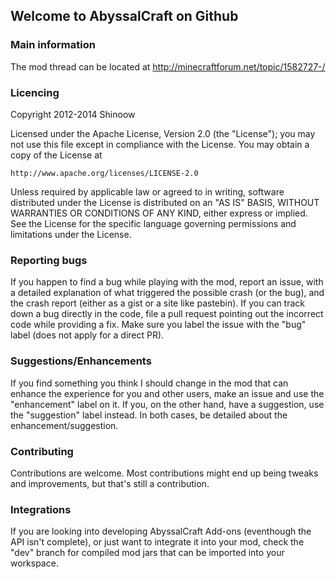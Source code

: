 ## Welcome to AbyssalCraft on Github

### Main information

The mod thread can be located at
http://minecraftforum.net/topic/1582727-/

### Licencing

Copyright 2012-2014 Shinoow

Licensed under the Apache License, Version 2.0 (the "License");
you may not use this file except in compliance with the License.
You may obtain a copy of the License at

    http://www.apache.org/licenses/LICENSE-2.0

Unless required by applicable law or agreed to in writing, software
distributed under the License is distributed on an "AS IS" BASIS,
WITHOUT WARRANTIES OR CONDITIONS OF ANY KIND, either express or implied.
See the License for the specific language governing permissions and
limitations under the License.

### Reporting bugs

If you happen to find a bug while playing with the mod, report an issue, with a detailed explanation of what triggered the possible crash (or the bug), and the crash report (either as a gist or a site like pastebin). If you can track down a bug directly in the code, file a pull request pointing out the incorrect code while providing a fix. Make sure you label the issue with the "bug" label (does not apply for a direct PR).

### Suggestions/Enhancements

If you find something you think I should change in the mod that can enhance the experience for you and other users, make an issue and use the "enhancement" label on it. If you, on the other hand, have a suggestion, use the "suggestion" label instead. In both cases, be detailed about the enhancement/suggestion.

### Contributing

Contributions are welcome. Most contributions might end up being tweaks and improvements, but that's still a contribution.

### Integrations

If you are looking into developing AbyssalCraft Add-ons (eventhough the API isn't complete), or just want to integrate
it into your mod, check the "dev" branch for compiled mod jars that can be imported into your workspace.

